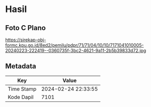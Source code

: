# Hasil

## Foto C Plano

https://sirekap-obj-formc.kpu.go.id/8ed2/pemilu/pdpr/71/71/04/10/10/7171041010005-20240223-222419--0360735f-3bc2-4621-9a11-2b5b39833d72.jpg


## Metadata

| Key        | Value               |
| ---------- | ------------------- |
| Time Stamp | 2024-02-24 22:33:55 |
| Kode Dapil | 7101                |



